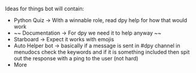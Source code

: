 Ideas for things bot will contain:
+ Python Quiz -> With a winnable role, read dpy help for how that would work
+ ~~ Documentation -> For dpy we need it to help anyway ~~
+ Starboard -> Expect it works with emojis 
+ Auto Helper bot -> basically if a message is sent in #dpy channel in menudocs check the keywords and if it is something included then spit out the response with a ping to the user (not hard)
+ More